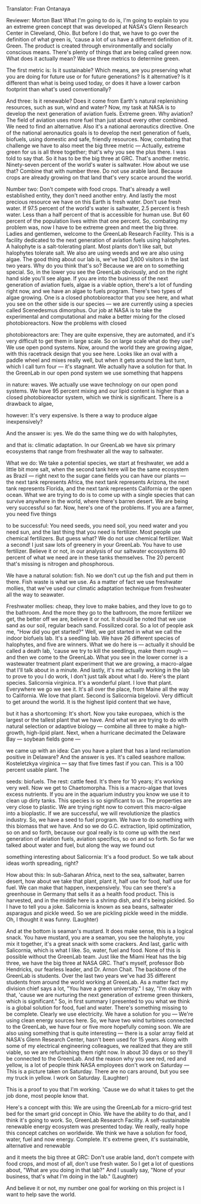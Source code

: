 

Translator: Fran Ontanaya

Reviewer: Morton Bast
What I&#39;m going to do is,
I&#39;m going to explain to you
an extreme green concept
that was developed
at NASA&#39;s Glenn Research Center
in Cleveland, Ohio.
But before I do that, we have to go over
the definition of what green is,
&#39;cause a lot of us have a
different definition of it.
Green. The product is created through
environmentally and socially
conscious means.
There&#39;s plenty of things that
are being called green now.
What does it actually mean?
We use three metrics to determine green.

The first metric is: Is it sustainable?
Which means, are you preserving
what you are doing for future use
or for future generations?
Is it alternative? Is it different
than what is being used today,
or does it have a lower carbon footprint
than what&#39;s used conventionally?

And three: Is it renewable?
Does it come from Earth&#39;s
natural replenishing resources,
such as sun, wind and water?
Now, my task at NASA is to develop
the next generation of aviation fuels.
Extreme green. Why aviation?
The field of aviation uses
more fuel than just about
every other combined. We
need to find an alternative.
Also it&#39;s a national
aeronautics directive.
One of the national aeronautics
goals is to develop
the next generation of fuels, biofuels,
using domestic and safe,
friendly resources.
Now, combating that challenge
we have to also meet
the big three metric —
Actually, extreme green
for us is all three together;
that&#39;s why you see the plus
there. I was told to say that.
So it has to be the big three at
GRC. That&#39;s another metric.
Ninety-seven percent of the
world&#39;s water is saltwater.
How about we use that?
Combine that with number three.
Do not use arable land.
Because crops are already
growing on that land
that&#39;s very scarce around the world.

Number two: Don&#39;t compete with food crops.
That&#39;s already a well established
entity, they don&#39;t need another entry.
And lastly the most precious
resource we have on this Earth
is fresh water. Don&#39;t use fresh water.
If 97.5 percent
of the world&#39;s water is saltwater,
2.5 percent is fresh water.
Less than a half percent
of that is accessible for human use.
But 60 percent of the population
lives within that one percent.
So, combating my problem was,
now I have to be extreme green
and meet the big three.
Ladies and gentlemen,
welcome to the GreenLab Research Facility.
This is a facility dedicated
to the next generation
of aviation fuels using halophytes.
A halophyte is a salt-tolerating plant.
Most plants don&#39;t like salt,
but halophytes tolerate salt.
We also are using weeds
and we are also using algae.
The good thing about our lab is, we&#39;ve had
3,600 visitors in the last two years.
Why do you think that&#39;s so?
Because we are on to something special.
So, in the lower you see
the GreenLab obviously,
and on the right hand
side you&#39;ll see algae.
If you are into the business
of the next generation
of aviation fuels, algae
is a viable option,
there&#39;s a lot of funding right now,
and we have an algae to fuels program.
There&#39;s two types of algae growing.
One is a closed photobioreactor
that you see here,
and what you see on the other
side is our species —
we are currently using a species
called Scenedesmus dimorphus.
Our job at NASA is to take the
experimental and computational
and make a better mixing for
the closed photobioreactors.
Now the problems with closed

photobioreactors are:
They are quite expensive,
they are automated,
and it&#39;s very difficult
to get them in large scale.
So on large scale what do they use?
We use open pond systems.
Now, around the world
they are growing algae,
with this racetrack design
that you see here. Looks like an oval with
a paddle wheel and mixes really well,
but when it gets around the last turn,
which I call turn four — it&#39;s stagnant.
We actually have a solution for that.
In the GreenLab in our open pond system
we use something that happens

in nature: waves.
We actually use wave technology
on our open pond systems.
We have 95 percent mixing
and our lipid content is higher
than a closed photobioreactor system,
which we think is significant.
There is a drawback to algae,

however: It&#39;s very expensive.
Is there a way to produce
algae inexpensively?

And the answer is: yes.
We do the same thing
we do with halophytes,

and that is: climatic adaptation.
In our GreenLab we have
six primary ecosystems
that range from freshwater
all the way to saltwater.

What we do: We take a potential
species, we start at freshwater,
we add a little bit more salt,
when the second tank here
will be the same ecosystem as Brazil —
right next to the sugar cane
fields you can have our plants —
the next tank represents Africa,
the next tank represents Arizona,
the next tank represents Florida,
and the next tank represents
California or the open ocean.
What we are trying to do is to
come up with a single species
that can survive anywhere in the
world, where there&#39;s barren desert.
We are being very successful so far.
Now, here&#39;s one of the problems.
If you are a farmer, you need five things

to be successful: You need seeds,
you need soil, you need
water and you need sun,
and the last thing that you
need is fertilizer.
Most people use chemical fertilizers.
But guess what?
We do not use chemical fertilizer.
Wait a second! I just saw lots of greenery
in your GreenLab. You have to use fertilizer.
Believe it or not, in our analysis
of our saltwater ecosystems
80 percent of what we need
are in these tanks themselves.
The 20 percent that&#39;s missing
is nitrogen and phosphorous.

We have a natural solution: fish.
No we don&#39;t cut up the fish
and put them in there.
Fish waste is what we use.
As a matter of fact
we use freshwater mollies, that we&#39;ve
used our climatic adaptation technique
from freshwater all the way to seawater.

Freshwater mollies: cheap,
they love to make babies,
and they love to go to the bathroom.
And the more they go to the
bathroom, the more fertilizer we get,
the better off we are, believe it or not.
It should be noted that we use
sand as our soil,
regular beach sand. Fossilized coral.
So a lot of people ask me,
&quot;How did you get started?&quot;
Well, we got started in what we
call the indoor biofuels lab.
It&#39;s a seedling lab. We have 26
different species of halophytes,
and five are winners. What we do here is —
actually it should be called
a death lab, &#39;cause we try to
kill the seedlings, make them rough —
and then we come to the GreenLab.
What you see in the lower corner
is a wastewater treatment plant experiment
that we are growing, a macro-algae
that I&#39;ll talk about in a minute.
And lastly, it&#39;s me actually working
in the lab to prove to you I do work,
I don&#39;t just talk about what I do.
Here&#39;s the plant species.
Salicornia virginica.
It&#39;s a wonderful plant. I love that plant.
Everywhere we go we see it. It&#39;s
all over the place, from Maine
all the way to California.
We love that plant.
Second is Salicornia bigelovii. Very
difficult to get around the world.
It is the highest lipid
content that we have,

but it has a shortcoming: It&#39;s short.
Now you take europaea, which is the
largest or the tallest plant that we have.
And what we are trying to do
with natural selection or adaptive
biology — combine all three
to make a high-growth, high-lipid plant.
Next, when a hurricane decimated the
Delaware Bay — soybean fields gone —

we came up with an idea:
Can you have a plant
that has a land reclamation positive
in Delaware? And the answer is yes.
It&#39;s called seashore mallow.
Kosteletzkya virginica —
say that five times fast if you can.
This is a 100 percent usable plant. The

seeds: biofuels. The rest: cattle feed.
It&#39;s there for 10 years;
it&#39;s working very well.
Now we get to Chaetomorpha.
This is a macro-algae that loves
excess nutrients. If you
are in the aquarium industry
you know we use it
to clean up dirty tanks.
This species is so significant to us.
The properties are very close to plastic.
We are trying right now to convert
this macro-algae into a bioplastic.
If we are successful, we will
revolutionize the plastics industry.
So, we have a seed to fuel program.
We have to do something with
this biomass that we have.
And so we do G.C. extraction, lipid
optimization, so on and so forth,
because our goal really is to come up with
the next generation of aviation fuels,
aviation specifics, so on and so forth.
So far we talked about water and fuel,
but along the way we found out

something interesting about Salicornia:
It&#39;s a food product.
So we talk about ideas
worth spreading, right?

How about this: In sub-Saharan
Africa, next to the sea, saltwater,
barren desert,
how about we take that plant,
plant it, half use for food,
half use for fuel.
We can make that happen, inexpensively.
You can see
there&#39;s a greenhouse in Germany
that sells it as a health food product.
This is harvested, and in the middle here
is a shrimp dish, and it&#39;s being pickled.
So I have to tell you a joke.
Salicornia is known as sea beans,
saltwater asparagus and pickle weed.
So we are pickling pickle
weed in the middle.
Oh, I thought it was funny. 
(Laughter)

And at the bottom is seaman&#39;s mustard.
It does make sense,
this is a logical snack. You have mustard,
you are a seaman, you see the
halophyte, you mix it together,
it&#39;s a great snack with some crackers.
And last, garlic with Salicornia,
which is what I like.
So, water, fuel and food.
None of this is possible
without the GreenLab team.
Just like the Miami Heat has the big
three, we have the big three at NASA GRC.
That&#39;s myself, professor Bob Hendricks,
our fearless leader, and Dr. Arnon Chait.
The backbone of the GreenLab is students.
Over the last two years
we&#39;ve had 35 different students
from around the world working at GreenLab.
As a matter fact my division chief says
a lot, &quot;You have a green university.&quot;
I say, &quot;I&#39;m okay with that,
&#39;cause we are nurturing
the next generation of extreme
green thinkers, which is significant.&quot;
So, in first summary I presented
to you what we think
is a global solution
for food, fuel and water.
There&#39;s something missing to be complete.
Clearly we use electricity.
We have a solution for you —
We&#39;re using clean energy sources here.
So, we have two wind turbines
connected to the GreenLab,
we have four or five more
hopefully coming soon.
We are also using something
that is quite interesting —
there is a solar array field at
NASA&#39;s Glenn Research Center,
hasn&#39;t been used for 15 years.
Along with some of my electrical
engineering colleagues,
we realized that they are still viable,
so we are refurbishing them right now.
In about 30 days or so they&#39;ll be
connected to the GreenLab.
And the reason why you see
red, red and yellow, is
a lot of people think NASA employees
don&#39;t work on Saturday —
This is a picture taken on Saturday.
There are no cars around, but you see my truck
in yellow. I work on Saturday. 
(Laughter)

This is a proof to you that I&#39;m working.
&#39;Cause we do what it takes to get the
job done, most people know that.

Here&#39;s a concept with this:
We are using the GreenLab
for a micro-grid test bed
for the smart grid concept in Ohio.
We have the ability to do that,
and I think it&#39;s going to work.
So, GreenLab Research Facility.
A self-sustainable renewable energy
ecosystem was presented today.
We really, really hope this
concept catches on worldwide.
We think we have a solution for food,
water, fuel and now energy. Complete.
It&#39;s extreme green, it&#39;s sustainable,
alternative and renewable

and it meets the big three at GRC:
Don&#39;t use arable land, don&#39;t
compete with food crops,
and most of all, don&#39;t use fresh water.
So I get a lot of questions about,
&quot;What are you doing in that lab?&quot;
And I usually say, &quot;None of your business,
that&#39;s what I&#39;m doing in the lab.&quot; 
(Laughter)

And believe it or not, my number one goal
for working on this project is
I want to help save the world.

